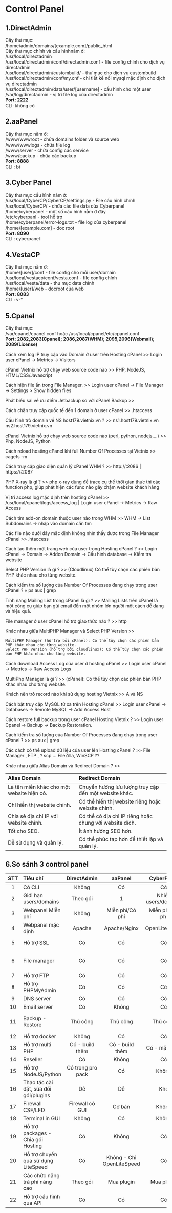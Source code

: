 # Control Panel
## 1.DirectAdmin
Cây thư mục:  
/home/admin/domains/[example.com]/public_html  
Cây thư mục chính và cấu hìnhnằm ở:  
/usr/local/directadmin  
/usr/local/directadmin/conf/directadmin.conf - file config chính cho dịch vụ directadmin    
/usr/local/directadmin/custombuild/ - thư mục cho dịch vụ custombuild    
/usr/local/directadmin/conf/my.cnf - chi tiết kế nối mysql mặc định cho dịch vụ directadmin    
/usr/local/directadmin/data/user/[username] - cấu hình cho một user  
/var/log/directadmin - vị trí file log của directadmin  
**Port: 2222**  
CLI: không có
## 2.aaPanel
Cây thư mục nằm ở:    
/www/wwwroot - chứa domains folder và source web  
/www/wwwlogs - chứa file log  
/www/server - chứa config các service  
/www/backup - chứa các backup  
**Port: 8888**  
CLI : bt  
## 3.Cyber Panel
Cây thư mục cấu hình nằm ở:  
/usr/local/CyberCP/CyberCP/settings.py - File cấu hình chính  
/usr/local/CyberCP/ - chứa các file data của Cyberpanel  
/home/cyberpanel - một số cấu hình nằm ở đây  
/etc/cyberpanl - tool hỗ trợ  
/home/cyberpanel/error-logs.txt - file log của cyberpanel  
/home/[example.com] - doc root  
**Port: 8090**  
CLI : cyberpanel  
## 4.VestaCP
Cây thư mục nằm ở:  
/home/[user]/conf - file config cho mỗi user/domain  
/usr/local/vestacp/conf/vesta.conf - file config chính  
/usr/local/vesta/data - thư mục data chính  
/home/[user]/web - docroot của web  
**Port: 8083**  
CLI : v-*
## 5.Cpanel
Cây thư mục:  
/var/cpanel/cpanel.conf hoặc /usr/local/cpanel/etc/cpanel.conf  
**Port: 2082,2083(Cpanel); 2086,2087(WHM); 2095,2096(Webmail); 2089(License)**  
  
Cách xem log IP truy cập vào Domain ở user trên Hosting cPanel >> Login user cPanel -> Metrics -> Visitors  

cPanel Vietnix hỗ trợ chạy web source code nào >> PHP, NodeJS, HTML/CSS/Javascript  

Cách hiện file ẩn trong File Manager. >> Login user cPanel -> File Manager -> Settings > Show hidden files  

Phát biểu sai về ưu điểm Jetbackup so với cPanel Backup >>  

Cách chặn truy cập quốc tế đến 1 domain ở user cPanel >> .htaccess  

Cấu hình trỏ domain về NS host179.vietnix.vn ? >> ns1.host179.vietnix.vn ns2.host179.vietnix.vn  

cPanel Vietnix hỗ trợ chạy web source code nào (perl, python, nodejs,...) >> Php, NodeJS, Python  

Cách reload hosting cPanel khi full Number Of Processes tại Vietnix >> cagefs -m <user>  

Cách truy cập giao diện quản lý cPanel WHM ? >> http://<IP>:2086 | https://<IP>:2087

PHP X-ray là gì ? >> php x-ray dùng để trace cụ thể thời gian thực thi các function php, giúp phát hiện các func nào gây chậm website khách hàng  

Vị trí access log mặc định trên hosting cPanel >> /usr/local/cpanel/logs/access_log | Login user cPanel -> Metrics -> Raw Access 

Cách tìm add-on domain thuộc user nào trong WHM >> WHM -> List Subdomains -> nhập vào domain cần tìm  

Các file nào dưới đây mặc định không nhìn thấy được trong File Manager cPanel >> .htaccess  

Cách tạo thêm một trang web của user trong Hosting cPanel ? >> Login cPanel -> Domain -> Addon Domain -> Cấu hình database -> Kiểm tra website  

Select PHP Version là gì ? >> (Cloudlinux) Có thể tùy chọn các phiên bản PHP khác nhau cho từng website.

Cách kiểm tra số lượng của Number Of Processes đang chạy trong user cPanel ? » ps aux | grep <user>  

Tính năng Mailing List trong cPanel là gì ? >> Mailing Lists trên cPanel là một công cụ giúp bạn gửi email đến một nhóm lớn người một cách dễ dàng và hiệu quả. 

File manager ở user cPanel hỗ trợ giao thức nào ? >> http  

Khác nhau giữa MultiPHP Manager và Select PHP Version >>  
```
MultiPHP Manager (hỗ trợ bởi cPanel): Có thể tùy chọn các phiên bản PHP khác nhau cho từng website.
Select PHP Version (hỗ trợ bởi cloudlinux): Có thể tùy chọn các phiên bản PHP khác nhau cho từng website.
```

Cách download Access Log của user ở hosting cPanel >> Login user cPanel -> Metrics -> Raw Access Logs  

MultiPhp Manager là gì ? >> (cPanel): Có thể tùy chọn các phiên bản PHP khác nhau cho từng website.  

Khách nên trỏ record nào khi sử dụng hosting Vietnix >> A và NS  

Cách bật truy cập MySQL từ xa trên Hosting cPanel >> Login user cPanel -> Databases -> Remote MySQL -> Add Access Host  

Cách restore full backup trong user cPanel Hosting Vietnix ? >> Login user Cpanel -> Backup -> Backup Restoration.  

Cách kiểm tra số lượng của Number Of Processes đang chạy trong user cPanel ? >> ps aux | grep <username>  

 Các cách có thể upload dữ liệu của user lên Hosting cPanel ? >> File Manager , FTP , ? scp ... FileZilla, WinSCP ??  

 Khác nhau giữa Alias Domain và Redirect Domain ? >>  
 
|                Alias Domain               	|                     Redirect Domain                     	|
|:-----------------------------------------	  |:-------------------------------------------------------   |
| Là tên miền khác cho một website hiện có. 	| Chuyển hướng lưu lượng truy cập đến một website khác.   	|
| Chỉ hiển thị website chính.               	| Có thể hiển thị website riêng hoặc website chính.       	|
| Chia sẻ địa chỉ IP với website chính.     	| Có thể có địa chỉ IP riêng hoặc chung với website đích. 	|
| Tốt cho SEO.                              	| Ít ảnh hưởng SEO hơn.                                   	|
| Dễ sử dụng và quản lý.                    	| Có thể phức tạp hơn để thiết lập và quản lý.            	|


## 6.So sánh 3 control panel
| STT | Tiêu chí | DirectAdmin | aaPanel | CyberPanel | VestaCP |
| :---: | :--- | :---: | :---: | :---: | :---: |
| 1 | Có CLI | Không | Có | Có | Có |
| 2 | Giới hạn users/domains | Theo gói | 1 | Nhiều users/domains | Nhiều users/domains |
| 3 | Webpanel Miễn phí | Không | Miễn phí/Có phí | Miễn phí/Có phí | Miễn phí |
| 4 | Webpanel mặc định | Apache | Apache/Nginx | OpenLiteSpeed | Apache/Nginx |
| 5 | Hỗ trợ SSL | Có | Có | Có | Có - không ổn định |
| 6 | File manager | Có | Có | Có | Không - phải active thủ công |
| 7 | Hỗ trợ FTP | Có | Có | Có | Có |
| 8 | Hỗ trọ PHPMyAdmin | Có | Có | Có | Có |
| 9 | DNS server | Có | Có | Có | Có |
| 10 | Email server | Có | Không | Có | Có
| 11 | Backup - Restore | Thủ công | Thủ công | Thủ công | Có predefined - có thể custom |
| 12 | Hỗ trợ docker | Không | Có | Có | Không |
| 13 | Hỗ trợ multi PHP | Có - build thêm | Có - build thêm | Có - mặc định | Có - build thêm |
| 14 | Reseller | Có | Không | Có | Không |
| 15 | Hỗ trợ NodeJS/Python | Có trong pro pack | Có | Không | Không
| 16 | Thao tác cài đặt, sửa đổi gói/plugins | Dễ | Dễ | Khó | Khó |
| 17 | Firewall CSF/LFD | Firewall có GUI | Cơ bản | Không | Không |
| 18 | Terminal in GUI | Không | Có | Không | Không
| 19 | Hỗ trợ packages - Chia gói Hosting | Có | Không | Có | Có |
| 20 | Hỗ trợ chuyển qua sử dụng LiteSpeed | Có | Không - Chỉ OpenLiteSpeed | Có | Không
| 21 | Các chức năng trả phí nâng cao | Theo gói | Mua plugin | Mua plugin | Mua plugin |
| 22 | Hỗ trợ cấu hình qua API | Có | Có | Có | Chỉ có Github |

